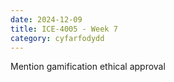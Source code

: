 ```yaml
---
date: 2024-12-09
title: ICE-4005 - Week 7
category: cyfarfodydd
---
```

Mention gamification
ethical approval
